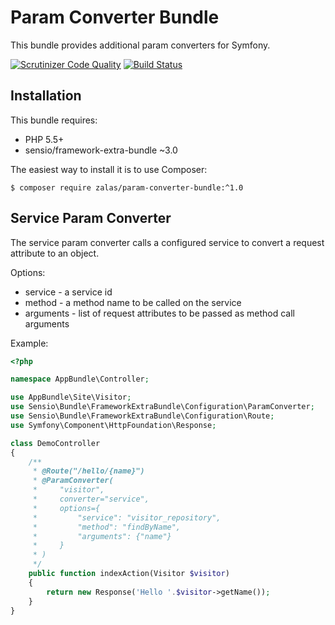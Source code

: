 Param Converter Bundle
======================

This bundle provides additional param converters for Symfony.

[![Scrutinizer Code Quality](https://scrutinizer-ci.com/g/jakzal/ParamConverterBundle/badges/quality-score.png?b=master)](https://scrutinizer-ci.com/g/jakzal/ParamConverterBundle/?branch=master)
[![Build Status](https://travis-ci.org/jakzal/ParamConverterBundle.svg?branch=master)](https://travis-ci.org/jakzal/ParamConverterBundle)

Installation
------------

This bundle requires:

* PHP 5.5+
* sensio/framework-extra-bundle ~3.0

The easiest way to install it is to use Composer:

```
$ composer require zalas/param-converter-bundle:^1.0
```

Service Param Converter
-----------------------

The service param converter calls a configured service to convert a request
attribute to an object.

Options:

* service - a service id
* method - a method name to be called on the service
* arguments - list of request attributes to be passed as method call arguments

Example:

```php
<?php

namespace AppBundle\Controller;

use AppBundle\Site\Visitor;
use Sensio\Bundle\FrameworkExtraBundle\Configuration\ParamConverter;
use Sensio\Bundle\FrameworkExtraBundle\Configuration\Route;
use Symfony\Component\HttpFoundation\Response;

class DemoController
{
    /**
     * @Route("/hello/{name}")
     * @ParamConverter(
     *     "visitor",
     *     converter="service",
     *     options={
     *         "service": "visitor_repository",
     *         "method": "findByName",
     *         "arguments": {"name"}
     *     }
     * )
     */
    public function indexAction(Visitor $visitor)
    {
        return new Response('Hello '.$visitor->getName());
    }
}
```
